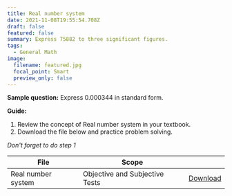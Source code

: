 ```yaml
---
title: Real number system
date: 2021-11-08T19:55:54.708Z
draft: false
featured: false
summary: Express 75882 to three significant figures.
tags:
  - General Math
image:
  filename: featured.jpg
  focal_point: Smart
  preview_only: false
---
```


**Sample question:**  Express 0.000344 in standard form.

**Guide:**
1. Review the concept of Real number system in your textbook.
2. Download the file below and practice problem solving.

_Don't forget to do step 1_

| File                       |  Scope                       |             |
| -------------------------- |------------------------------| ----------- |
| Real number system     | Objective and Subjective Tests    | [Download](https://drive.google.com/uc?export=download&id=1EicR8B1Mh16OsrptmZMDLLRX6WXd4Mh3)        |


